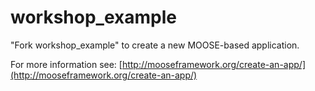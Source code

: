 workshop_example
=====

"Fork workshop_example" to create a new MOOSE-based application.

For more information see: [http://mooseframework.org/create-an-app/](http://mooseframework.org/create-an-app/)
